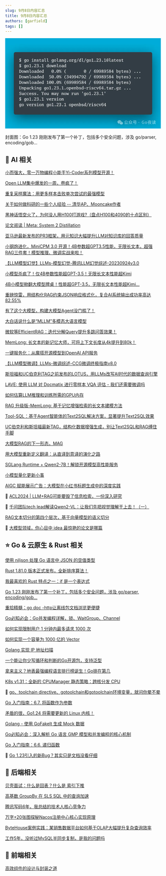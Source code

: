 ```yaml
---
slug: 9月8日内容汇总
title: 9月8日内容汇总
authors: [garfield]
tags: []
---
```


![alt text](image.png)

封面图：Go 1.23 刚刚发布了第一个补丁，包括多个安全问题，涉及 go/parser, encoding/gob...

## 🌟 AI 相关

[小而强大，零一万物编程小能手Yi-Coder系列模型开源！](https://mp.weixin.qq.com/s/zZcysXVelYA_SlYbe_5v5A)

[Open LLM集中爆发的一周，卷疯了！](https://mp.weixin.qq.com/s/qxljn6k-m0TeUcfrQdgSDw)

[重复采样魔法：用更多样本击败单次尝试的最强模型](https://mp.weixin.qq.com/s/OVVbQTYEEn0YC6vmpkj0Jg)

[关于如何做科研的一些个人经验 -- 清华AP、Mooncake作者](https://mp.weixin.qq.com/s/AddZZP9U0ii3A_df0WpUdw)

[黑神话悟空火了，为何没人用H100打游戏?（盘点H100和4090的十点区别）](https://mp.weixin.qq.com/s/VixZaR1t7kXyf2rq6Y7zgA)

[论文阅读 | Meta: System 2 Distillation](https://mp.weixin.qq.com/s/S7a6NzgkoV0jKe-6LQ2j3Q)

[亚马逊最新发布的PR3框架，用元知识大幅提升LLM对知识库的回答质量](https://mp.weixin.qq.com/s/XCMm7FKAs_kOVf1lFt92Zw)

[小钢炮进化，MiniCPM 3.0 开源！4B参数超GPT3.5性能，无限长文本，超强RAG三件套！模型推理、微调实战来啦！](https://mp.weixin.qq.com/s/rbrdlUTCoNoyCqiDlisexA)

[【LLM模型幻觉】LLMs-模型幻觉-腾讯LLM幻觉综述-20230924v3.0](https://mp.weixin.qq.com/s/i-3zK2EBwwsWkrUzZb3g8w)

[小模型杀疯了！仅4B参数性能超GPT-3.5！无限长文本性能超Kimi](https://mp.weixin.qq.com/s/qJM9OTDHS3pJB9ozFuRP1g)

[4B小模型掀翻大模型牌桌！性能超GPT-3.5，无限长文本性能超Kimi...](https://mp.weixin.qq.com/s/TIm-k2AOac_2Pcj6o_z6Sw)

[重磅惊雷，用结构化RAG约束JSON响应格式化，复合AI系统输出成功率高达82.55%](https://mp.weixin.qq.com/s/puRaNCWgnf3hTJhjV4jHrw)

[有了这个大模型，构建大模型Agent没门槛了！](https://mp.weixin.qq.com/s/aZ0VdYvAatkJ-ap2vW0ImA)

[大白话说什么是“MLLM”多模态大语言模型](https://mp.weixin.qq.com/s/yPO86WLSnyF4VnmQYrNZvA)

[微软等EfficientRAG：迭代分解Query提升多跳问答效果！](https://mp.weixin.qq.com/s/sYskxrlG2X5Ozr1dDn4xzw)

[MemLong: 长文本的新记忆大师，可将上下文长度从4k提升到80k！](https://mp.weixin.qq.com/s/XOh5w5DVKlzVxMXkK8NsDg)

[一键服务化：从魔搭开源模型到OpenAI API服务](https://mp.weixin.qq.com/s/Lw_z_uDg2yjUYRHhDs0VGw)

[【LLM模型微调】LLMs-微调综述-CCG微调终极指南v8.0](https://mp.weixin.qq.com/s/Ke-oYh1jL1xfGK-aK4PVIg)

[斯坦福和UC伯克利TAG之前发布的LOTUS，用LLMs改写AI时代的数据查询引擎](https://mp.weixin.qq.com/s/WJA98a2fS1HSg7adjGFdOg)

[LAVE: 使用 LLM 对 Docmatix 进行零样本 VQA 评估 - 我们还需要微调吗](https://mp.weixin.qq.com/s/W6oQ1vDQ7nc83RX-UcVEiA)

[如何估算LLM推理和训练所需的GPU内存](https://mp.weixin.qq.com/s/zCaIEFXIMjW0JwhLSX8skg)

[RAG 升级版-MemLong: 基于记忆增强检索的长文本建模方法](https://mp.weixin.qq.com/s/H61Y4WI9IiW7Am9CGY3OYQ)

[Tool-SQL：基于Agent智能体的Text2SQL解决方案，显著提升Text2SQL效果](https://mp.weixin.qq.com/s/YizHljFDhiNkL4SNv14gpg)

[UC伯克利和斯坦福最新TAG，结构化数据增强生成，别让Text2SQL和RAG缚住手脚](https://mp.weixin.qq.com/s/pK6iMHgUWFjqGHcN1wC_9Q)

[大模型RAG的下一形态，MAG](https://mp.weixin.qq.com/s/tLDSjRUdeafz0wc7xnUGvA)

[用大模型重新定义翻译：从直译到意译的演化之路](https://mp.weixin.qq.com/s/6UZpC8z9uyS_kZB82KwmGw)

[SGLang Runtime + Qwen2-7B！解锁开源模型高性能服务](https://mp.weixin.qq.com/s/tyG6hDIf3XmWvw6t6SPOFA)

[小模型量化更新小事](https://mp.weixin.qq.com/s/CZ3BvxYe3fBmU15qeTY-NA)

[AIGC 赋能展示广告：大模型在小红书标题生成中的深度实践](https://mp.weixin.qq.com/s/oPI8veIHxQSgibBP4ChFAw)

🌟 [ACL2024 | LLM+RAG可能要毁了信息检索，一份深入研究](https://mp.weixin.qq.com/s/ajThtYSONDgIK79NvXeNRQ)

🌟 [千问团队tech lead解读Qwen2-VL：让我们先把视觉理解干上去！（一）](https://mp.weixin.qq.com/s/KV69BI6wCJbyKJ2imHCUcQ)

[RAG文本切分的第四个层次，基于向量模型的语义切分](https://mp.weixin.qq.com/s/zJHEyaHMyRv-dyR6VIMQLg)

🌟 [大模型领域，你心目中 idea 最惊艳的论文是哪篇](https://mp.weixin.qq.com/s/rEVpWdxDn0ZTLYtXpgkAUQ)

## ⭐️ Go & 云原生 & Rust 相关

[使用 niljson 处理 Go 语言中 JSON 的空值类型](https://mp.weixin.qq.com/s/tmty8DRSdsW4pfja5q2sDQ)

[Rust 1.81.0 版本正式发布，全新排序算法！](https://mp.weixin.qq.com/s/bvtfW-zaooBFqW_edfRsGQ)

[我最喜欢的 Rust 特点之一：if 是一个表达式](https://mp.weixin.qq.com/s/YpSfkWvzTO9tR5wK1Y8nuw)

[Go 1.23 刚刚发布了第一个补丁，包括多个安全问题，涉及 go/parser, encoding/gob...](https://mp.weixin.qq.com/s/90vc1B9nSbb3Y2JCql98VA)

[重拾精髓：go doc -http让离线包文档浏览更便捷](https://mp.weixin.qq.com/s/ReB7_Cl8CpHY5oaUQAuvXA)

[Go必知必会：Go并发编程详解，锁、WaitGroup、Channel](https://mp.weixin.qq.com/s/aN6SuLNzeeeMRYyXWD1V8w)

[如何实现限制用户 1 分钟内最多请求 1000 次](https://mp.weixin.qq.com/s/c3qr-XUhZZUyzgHlMZEwzw)

[如何实现一个容量为 1000 亿的 Vector](https://mp.weixin.qq.com/s/7PmMOaIV-33wdUz_oj4j1g)

[Golang 实现 IP 地址扫描](https://mp.weixin.qq.com/s/Eom7V2yQXIkP8GINHcdS7Q)

[一个能让你少写循环和判断的Go开源包，支持泛型](https://mp.weixin.qq.com/s/zX4GOZb-FO8Pq9qxthMiLQ)

[拿来主义？地表最强编程语言排行榜诞生！Go排在第几](https://mp.weixin.qq.com/s/Qbq4cklTDFpqU-h4qFXoUQ)

[K8s v1.31：全新的 CPUManager 静态策略：跨核分发 CPU](https://mp.weixin.qq.com/s/nVholtjJImRx2I2RPn3qCw)

🌟 [go、toolchain directive、gotoolchain和gotoolchain环境变量，就问你晕不晕](https://mp.weixin.qq.com/s/xBaadsv--4ZrnAjJwzLIqQ)

[Go 入门指南：6.7. 将函数作为参数](https://mp.weixin.qq.com/s/bqOMcqYBrDTkCBneLZy-ow)

[矛盾的很，Go1.24 将需要更新的 Linux 内核！](https://mp.weixin.qq.com/s/_xSmLFfwTdfLdv8zfPxFNQ)

[Golang - 使用 GoFakeIt 生成 Mock 数据](https://mp.weixin.qq.com/s/G5wy-llHSqmOGGN_9B6vbg)

[Go必知必会：深入解析 Go 语言 GMP 模型和并发编程的核心机制](https://mp.weixin.qq.com/s/i3Ru6vmbK69e6TSdyxxNCA)

[Go 入门指南：6.6. 递归函数](https://mp.weixin.qq.com/s/y8vlN20ppt37xNz9ym5J9g)

🌟 [Go 1.23引入的新Bug？其实只是文档没看仔细](https://mp.weixin.qq.com/s/DM0JG1WwdTl2oBvaDYbKdQ)

## 📒 后端相关

[贝壳面试：什么是回表？什么是 索引下推](https://mp.weixin.qq.com/s/YRWw15k5zvSlaESzXh1MtQ)

[高基数 GroupBy 在 SLS SQL 中的查询加速](https://mp.weixin.qq.com/s/nvQiXgcg1SJFskMQZBCT4Q)

[腾讯写码6年，我总结的技术人核心竞争力](https://mp.weixin.qq.com/s/EFi1GzHy5qAx9Ixnppoybw)

[万字+20张图探秘Nacos注册中心核心实现原理](https://mp.weixin.qq.com/s/_3mvS8zUTz0U5hOm6bZYmQ)

[ByteHouse案例实践：某销售数据平台如何基于OLAP大幅提升复杂查询效率](https://mp.weixin.qq.com/s/mBFuOxLanvP44osnbfOlJg)

[工作5年，没听过MySQL半同步复制，是我的问题吗](https://mp.weixin.qq.com/s/8rGCJMqK073HBdgRb4fmZg)

## 📒 前端相关

[高效组件的设计与封装之道](https://mp.weixin.qq.com/s/Tm4O-YuVesjbzNMDu9CQDQ)
